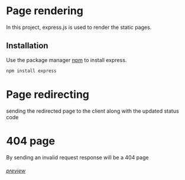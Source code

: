 # Page rendering

In this project, express.js is used to render the static pages.

## Installation

Use the package manager [npm](https://www.npmjs.com/package/express) to install express.

```bash
npm install express
```

# Page redirecting

sending the redirected page to the client along with the updated status code

# 404 page

By sending an invalid request response will be a 404 page

###### [preview](https://u-node-1.herokuapp.com/)

